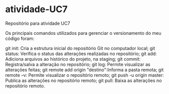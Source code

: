 # atividade-UC7
Repositório para atividade UC7


Os principais comandos utilizados para gerenciar o versionamento do meu código foram:


git init: Cria a estrutura inicial do repositório Git no computador local;
git status: Verifica o status das alterações realizadas no repositório;
git add: Adiciona arquivos ao histórico do projeto, na staging;
git commit: Registra/salva a alteração no repositório;
git log: Permite visualizar as alterações feitas;
git remote add origin "destino":Informa a pasta remota;
git remote –v: Permite visualizar o repositório remoto;
git push -u origin master: Publica as alterações no repositório remoto;
git pull: Baixa as alterações no repositório remoto.
